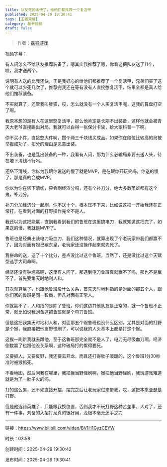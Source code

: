 ```yaml
---
title: 队友死的太快了，给他们都推荐一个复活甲
published: 2025-04-29 19:30:41
tags: [王者荣耀]
category: 磊哥视频
draft: false
---
```



> 作者：[磊哥游戏](https://space.bilibili.com/268941858?spm_id_from=333.788.upinfo.head.click)

视频字幕：

有人问怎么不给队友推荐装备了，嗯其实我推荐了嗯，你看这把队友送了11个，哎，我才送两个。

说明有人送的比我还快，于是我好心的给他们都推荐了一个复活甲，兄弟们买了这个就可以少死几次了，推荐完我还在等有没有人直接憋复活甲，结果全都是真人给他们推荐装备。

不买就算了，还管我叫胖猫，哎，怎么就没有一个人买复活甲呢，这我的算盘打空了啊。

我原本想的是有人在这里憋复活甲，那么他肯定是长期不出装备，这样他就会被青天大老爷直接踢出对局，我就可以白得一张保分卡诶，给大家科普一下啊。

你不买小件，直接憋大件啊，攒个两三千块钱买成品，如果你在段位比较高的局被举报成功了，扣分的理由是恶意出装。

不出装备，也是乱出装备的一种，我看有人问，那为什么必输局非要去送人头，待在塔下清线不行吗。

还塔下清线，你以为我跟你说送的慢了就是MVP，是在跟你开玩笑吗，你送的慢了，那是真的会成MVP。

你以为你在塔下清线，只会刷经济分吗，还有个补刀分，绝大多数英雄都有这个鬼，补刀分。

补刀分加经济分一起刷，你不送十个，根本压不下来，比如说这把一开始我还在正常打，在看到对面的打野操作完全不是人。

我还以为这把能赢，直到我看到我们的鲁班在这里搞电刀，我就知道这把完了，如果送的慢，我就是MVP了。

鲁班也是经典出装电刀吸血刀，我们这种情况，就算出现了个老玩家带我们都赢不了，因为对面有妲己跟东皇，老玩家还没操作起来就先死了。

我拼命的送，送了十个比分，差点没比过这个鲁班，当然了，还是没比过这个天赋型选手大司命啊。

经济还没有钟馗高啊，这里有人问了，那遇到电刀鲁班真就赢不了吗，那也不是赢不了，首先要集天时地利人和。

其次就算赢了，也跟他鲁班没什么关系，首先天时地利指的是对面的那五个人，跟你们家的鲁班是同一智商，但凡对面有正常人。

你就赢不了，人和指的是除了鲁班，你们这边其他队友是正常的，就一个鲁班不正常，就比如说我刘备这把鲁班就是个电刀鲁班。

但是这把我集天时地利人和，对面那五个跟鲁班也没什么区别，尤其是对面的打野是个猴，我直接把他当野怪刷了，可以说我的人头基本上都是打这个猴。

这猴一刷新我就去蹲他，至于这鲁班那完全就不是人了，电刀无尽吸血刀啊，经济倒数赢了也跟他没关系啊，这种破局打的累得要死。

又要抓人，又要反野，我还要去开龙，而且还打得肚子暖暖的，这个鲁班1分30秒准时被猴抓死。

不看地图，然后问我在哪里，我把猴当野怪刷啊，猴把他当野怪刷，我玩游戏难道就是为了一肚子火的吗。

打的这么累，还不如直接开摆，摆完之后让老玩家过来带我，哎，这把本来亚瑟是打野。

但是他选错英雄了，只能跟我换位置，否则我才不玩打野这种苦差事，人对了，还有一件事，刘备的大招打龙真的很好用，龙根本毫无还手之力

---


链接：https://www.bilibili.com/video/BV1H1GyzCEYW



时长：03:58

创建时间：2025-04-29 19:30:42

发布时间：2025-04-29 19:30:41
